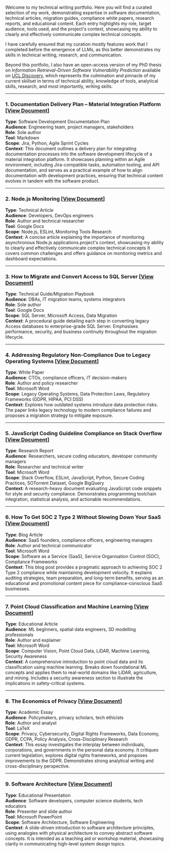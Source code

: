 Welcome to my technical writing portfolio. Here you will find a curated selection of my work, demonstrating expertise in software documentation, technical articles, migration guides, compliance white papers, research reports, and educational content. Each entry highlights my role, target audience, tools used, and the project's context, showcasing my ability to clearly and effectively communicate complex technical concepts.

I have carefully ensured that my curation mostly features work that I completed before the emergence of LLMs, as this better demonstrates my skills in technical writing, research, and communication.

Beyond this portfolio, I also have an open-access version of my PhD thesis on *Information Retrieval-Driven Software Vulnerability Prediction* available on <a href="https://discovery.ucl.ac.uk/id/eprint/10207359/" target="_blank">UCL Discovery</a>, which represents the culmination and pinnacle of my current skillset in terms of technical ability, knowledge of tools, analytical skills, research, and most importantly, writing skills.

---

### 1. Documentation Delivery Plan – Material Integration Platform [<a href="./documents/[Documentation Delivery Plan] Material Integration Platform.pdf" target="_blank">View Document</a>]

**Type**: Software Development Documentation Plan  
**Audience**: Engineering team, project managers, stakeholders  
**Role**: Sole author  
**Tool**: Markdown  
**Scope**: Jira, Python, Agile Sprint Cycles  
**Context**: This document outlines a delivery plan for integrating documentation processes into the software development lifecycle of a material integration platform.
It showcases planning within an Agile environment, including Jira-compatible tasks, automation tooling, and API documentation, and serves as a practical example of how to align documentation with development practices, ensuring that technical content evolves in tandem with the software product.

---

### 2. Node.js Monitoring [<a href="./documents/[Article] Node.js Monitoring.pdf" target="_blank">View Document</a>]

**Type**: Technical Article  
**Audience**: Developers, DevOps engineers  
**Role**: Author and technical researcher  
**Tool**: Google Docs  
**Scope**: Node.js, ESLint, Monitoring Tools Research  
**Context**: A concise article explaining the importance of monitoring asynchronous Node.js applications.project's context, showcasing my ability to clearly and effectively communicate complex technical concepts
It covers common challenges and offers guidance on monitoring metrics and dashboard expectations.

---

### 3. How to Migrate and Convert Access to SQL Server [<a href="./documents/[Article] How To Migrate and Convert Access to SQL Server.pdf" target="_blank">View Document</a>]

**Type**: Technical Guide/Migration Playbook  
**Audience**: DBAs, IT migration teams, systems integrators  
**Role**: Sole author  
**Tool**: Google Docs  
**Scope**: SQL Server, Microsoft Access, Data Migration  
**Context**: A procedural guide detailing each step in converting legacy Access databases to enterprise-grade SQL Server.
Emphasises performance, security, and business continuity throughout the migration lifecycle.

---

### 4. Addressing Regulatory Non-Compliance Due to Legacy Operating Systems [<a href="./documents/[White Paper] Addressing Regulatory Non-Compliance Due to Legacy Operating Systems.pdf" target="_blank">View Document</a>]

**Type**: White Paper  
**Audience**: CTOs, compliance officers, IT decision-makers  
**Role**: Author and policy researcher  
**Tool**: Microsoft Word  
**Scope**: Legacy Operating Systems, Data Protection Laws, Regulatory Frameworks (GDPR, HIPAA, PCI DSS)  
**Context**: Explores how outdated systems introduce data protection risks.
The paper links legacy technology to modern compliance failures and proposes a migration strategy to mitigate exposure.

---

### 5. JavaScript Coding Guideline Compliance on Stack Overflow [<a href="./documents/[Report] JavaScript Coding Guideline Compliance on Stack Overflow.pdf" target="_blank">View Document</a>]

**Type**: Research Report  
**Audience**: Researchers, secure coding educators, developer community managers  
**Role**: Researcher and technical writer  
**Tool**: Microsoft Word  
**Scope**: Stack Overflow, ESLint, JavaScript, Python, Secure Coding Practices, SOTorrent Dataset, Google BigQuery  
**Context**: A research-heavy document evaluating JavaScript code snippets for style and security compliance.
Demonstrates programming toolchain integration, statistical analysis, and actionable recommendations.

---

### 6. How To Get SOC 2 Type 2 Without Slowing Down Your SaaS [<a href="./documents/[Article] How To Get SOC 2 Type 2 Without Slowing Down Your SaaS.pdf" target="_blank">View Document</a>]

**Type**: Blog Article  
**Audience**: SaaS founders, compliance officers, engineering managers  
**Role**: Author and technical communicator  
**Tool**: Microsoft Word  
**Scope**: Software as a Service (SaaS), Service Organisation Control (SOC), Compliance Frameworks  
**Context**: This blog post provides a pragmatic approach to achieving SOC 2 Type 2 compliance while maintaining development velocity.
It explains auditing strategies, team preparation, and long-term benefits, serving as an educational and promotional content piece for compliance-conscious SaaS businesses.

---

### 7. Point Cloud Classification and Machine Learning [<a href="./documents/[Article] Point Cloud Classification and Machine Learning.pdf" target="_blank">View Document</a>]

**Type**: Educational Article  
**Audience**: ML beginners, spatial data engineers, 3D modelling professionals  
**Role**: Author and explainer  
**Tool**: Microsoft Word  
**Scope**: Computer Vision, Point Cloud Data, LiDAR, Machine Learning, Security Awareness  
**Context**: A comprehensive introduction to point cloud data and its classification using machine learning.
Breaks down foundational ML concepts and applies them to real-world domains like LiDAR, agriculture, and mining.
Includes a security awareness section to illustrate the implications in safety-critical systems.

---

### 8. The Economics of Privacy [<a href="./documents/[Essay] The Economics of Privacy.pdf" target="_blank">View Document</a>]

**Type**: Academic Essay  
**Audience**: Policymakers, privacy scholars, tech ethicists  
**Role**: Author and analyst  
**Tool**: LaTeX  
**Scope**: Privacy, Cybersecurity, Digital Rights Frameworks, Data Economy, GDPR, CCPA, Policy Analysis, Cross-Disciplinary Research  
**Context**: This essay investigates the interplay between individuals, corporations, and governments in the personal data economy.
It critiques current legislation, explores digital rights frameworks, and proposes improvements to the GDPR.
Demonstrates strong analytical writing and cross-disciplinary perspective.

---

### 9. Software Architecture [<a href="./documents/[Presentation] Software Architecture.pdf" target="_blank">View Document</a>]

**Type**: Educational Presentation  
**Audience**: Software developers, computer science students, tech educators  
**Role**: Presenter and slide author  
**Tool**: Microsoft PowerPoint  
**Scope**: Software Architecture, Software Engineering  
**Context**: A slide-driven introduction to software architecture principles, using analogies with physical architecture to convey abstract software concepts.
It is intended as a teaching aid or workshop material, showcasing clarity in communicating high-level system design topics.
